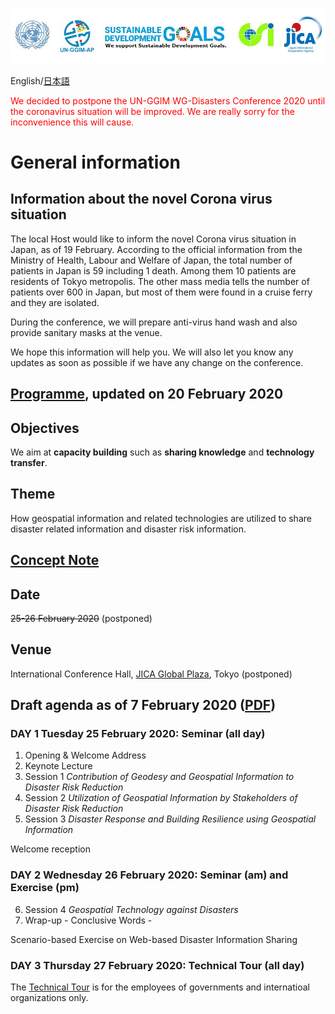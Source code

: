 ![banner](banner.jpg)

English/[日本語](https://ggim-tokyo-2020.github.io/ja/)

<font color="#ff0000">We decided to postpone the UN-GGIM WG-Disasters Conference 2020 until the coronavirus situation will be improved. We are really sorry for the inconvenience this will cause.</font>

# General information

## Information about the novel Corona virus situation
The local Host would like to inform the novel Corona virus situation in Japan, as of 19 February. According to the official information from the Ministry of Health, Labour and Welfare of Japan, the total number of patients in Japan is 59 including 1 death. Among them 10 patients are residents of Tokyo metropolis. The other mass media tells the number of patients over 600 in Japan, but most of them were found in a cruise ferry and they are isolated.

During the conference, we will prepare anti-virus hand wash and also provide sanitary masks at the venue. 

We hope this information will help you. We will also let you know any updates as soon as possible if we have any change on the conference.

## [Programme](programme.pdf), updated on 20 February 2020

## Objectives

We aim at **capacity building** such as **sharing knowledge** and **technology transfer**.

## Theme

How geospatial information and related technologies are utilized to share disaster related information and disaster risk information.

## [Concept Note](concept_note.md)

## Date

<strike>25-26 February 2020</strike> (postponed)

## Venue

International Conference Hall, [JICA Global Plaza](access.pdf), Tokyo (postponed)

## Draft agenda as of 7 February 2020 ([PDF](agenda.pdf))
### DAY 1 Tuesday 25 February 2020: Seminar (all day)

<ol>
  <li>Opening & Welcome Address</li>
  <li>Keynote Lecture</li>
  <li>Session 1 <i>Contribution of Geodesy and Geospatial Information to Disaster Risk Reduction</i></li>
  <li>Session 2 <i>Utilization of Geospatial Information by Stakeholders of Disaster Risk Reduction</i></li>
  <li>Session 3 <i>Disaster Response and Building Resilience using Geospatial Information</i></li>
</ol>

Welcome reception

### DAY 2 Wednesday 26 February 2020: Seminar (am) and Exercise (pm)

<ol start='6'>
 <li>Session 4 <i>Geospatial Technology against Disasters</i></li>
 <li>Wrap-up - Conclusive Words -</li>
</ol>

Scenario-based Exercise on Web-based Disaster Information Sharing

### DAY 3 Thursday 27 February 2020: Technical Tour (all day)
The [Technical Tour](technical_tour.pdf) is for the employees of governments and internatioal organizations only. 
